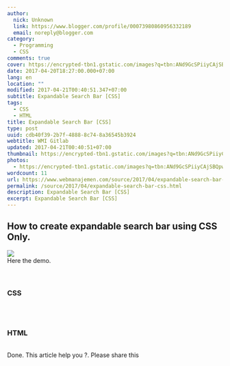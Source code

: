 ```yaml
---
author:
  nick: Unknown
  link: https://www.blogger.com/profile/00073980860956332189
  email: noreply@blogger.com
category:
  - Programming
  - CSS
comments: true
cover: https://encrypted-tbn1.gstatic.com/images?q=tbn:ANd9GcSPiiyCAjSBQpwIQYKGS6wUqFGHQWSK9W7UhmZ5mu9eAPavFkA-
date: 2017-04-20T18:27:00.000+07:00
lang: en
location: ""
modified: 2017-04-21T00:40:51.347+07:00
subtitle: Expandable Search Bar [CSS]
tags:
  - CSS
  - HTML
title: Expandable Search Bar [CSS]
type: post
uuid: cdb40f39-2b7f-4888-8c74-8a36545b3924
webtitle: WMI Gitlab
updated: 2017-04-21T00:40:51+07:00
thumbnail: https://encrypted-tbn1.gstatic.com/images?q=tbn:ANd9GcSPiiyCAjSBQpwIQYKGS6wUqFGHQWSK9W7UhmZ5mu9eAPavFkA-
photos:
  - https://encrypted-tbn1.gstatic.com/images?q=tbn:ANd9GcSPiiyCAjSBQpwIQYKGS6wUqFGHQWSK9W7UhmZ5mu9eAPavFkA-
wordcount: 11
url: https://www.webmanajemen.com/source/2017/04/expandable-search-bar-css.html
permalink: /source/2017/04/expandable-search-bar-css.html
description: Expandable Search Bar [CSS]
excerpt: Expandable Search Bar [CSS]
---
```


<h2>How to create expandable search bar using CSS Only.</h2><div><img src="https://encrypted-tbn1.gstatic.com/images?q=tbn:ANd9GcSPiiyCAjSBQpwIQYKGS6wUqFGHQWSK9W7UhmZ5mu9eAPavFkA-"></div><div>Here the demo.</div><br><amp-iframe frameborder="0" height="500" layout="responsive" sandbox="allow-forms allow-scripts allow-same-origin allow-modals allow-popups" src="https://source.l3n4r0x.cf/php/codepen.php?user=dimaslanjaka&amp;id=PmZLvw&amp;tab=result&amp;h=500" width="350"></amp-iframe> <br><h3>CSS</h3><br><amp-iframe frameborder="0" height="500" layout="responsive" sandbox="allow-forms allow-scripts allow-same-origin allow-modals allow-popups" src="https://source.l3n4r0x.cf/php/codepen.php?user=dimaslanjaka&amp;id=PmZLvw&amp;tab=css&amp;h=500" width="350"></amp-iframe> <br><h3>HTML</h3><br><amp-iframe frameborder="0" height="300" layout="responsive" sandbox="allow-forms allow-scripts allow-same-origin allow-modals allow-popups" src="https://source.l3n4r0x.cf/php/codepen.php?user=dimaslanjaka&amp;id=PmZLvw&amp;tab=html&amp;h=500" width="350"></amp-iframe> Done. This article help you ?. Please share this
